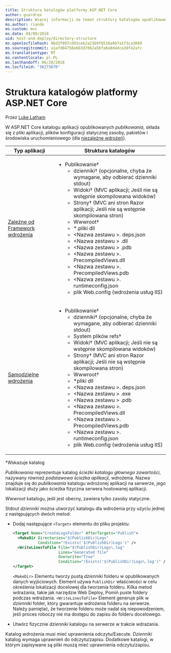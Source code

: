 ```yaml
---
title: Struktura katalogów platformy ASP.NET Core
author: guardrex
description: Więcej informacji na temat struktury katalogów opublikowanych aplikacji platformy ASP.NET Core.
ms.author: riande
ms.custom: mvc
ms.date: 04/09/2018
uid: host-and-deploy/directory-structure
ms.openlocfilehash: 06d3f097cd93ceb2a23b9f6516a9b7a1f3ca3089
ms.sourcegitcommit: a1afd04758e663d7062a5bfa8a0d4dca38f42afc
ms.translationtype: MT
ms.contentlocale: pl-PL
ms.lasthandoff: 06/20/2018
ms.locfileid: "36273676"
---
```

# <a name="aspnet-core-directory-structure"></a>Struktura katalogów platformy ASP.NET Core

Przez [Luke Latham](https://github.com/guardrex)

W ASP.NET Core katalogu aplikacji opublikowanych *publikowania*, składa się z pliki aplikacji, plików konfiguracji statycznej zasoby, pakietów i środowiska uruchomieniowego (dla [niezależne wdrożeń](/dotnet/core/deploying/#self-contained-deployments-scd)).


| Typ aplikacji | Struktura katalogów |
| -------- | ------------------- |
| [Zależne od Framework wdrożenia](/dotnet/core/deploying/#framework-dependent-deployments-fdd) | <ul><li>Publikowanie&dagger;<ul><li>dzienniki&dagger; (opcjonalne, chyba że wymagane, aby odbierać dzienniki stdout)</li><li>Widoki&dagger; (MVC aplikacji; Jeśli nie są wstępnie skompilowana widoków)</li><li>Strony&dagger; (MVC ani stron Razor aplikacji; Jeśli nie są wstępnie skompilowana stron)</li><li>Wwwroot&dagger;</li><li>*\.pliki dll</li><li>\<Nazwa zestawu >. deps.json</li><li>\<Nazwa zestawu > .dll</li><li>\<Nazwa zestawu > .pdb</li><li>\<Nazwa zestawu >. PrecompiledViews.dll</li><li>\<Nazwa zestawu >. PrecompiledViews.pdb</li><li>\<Nazwa zestawu >. runtimeconfig.json</li><li>plik Web.config (wdrożenia usług IIS)</li></ul></li></ul> |
| [Samodzielne wdrożenia](/dotnet/core/deploying/#self-contained-deployments-scd) | <ul><li>Publikowanie&dagger;<ul><li>dzienniki&dagger; (opcjonalne, chyba że wymagane, aby odbierać dzienniki stdout)</li><li>System plików refs&dagger;</li><li>Widoki&dagger; (MVC aplikacji; Jeśli nie są wstępnie skompilowana widoków)</li><li>Strony&dagger; (MVC ani stron Razor aplikacji; Jeśli nie są wstępnie skompilowana stron)</li><li>Wwwroot&dagger;</li><li>\*pliki dll</li><li>\<Nazwa zestawu >. deps.json</li><li>\<Nazwa zestawu > .exe</li><li>\<Nazwa zestawu > .pdb</li><li>\<Nazwa zestawu >. PrecompiledViews.dll</li><li>\<Nazwa zestawu >. PrecompiledViews.pdb</li><li>\<Nazwa zestawu >. runtimeconfig.json</li><li>plik Web.config (wdrożenia usług IIS)</li></ul></li></ul> |

&dagger;Wskazuje katalog

*Publikowania* reprezentuje katalog *ścieżki katalogu głównego zawartości*, nazywany również *podstawowa ścieżka aplikacji*, wdrożenia. Nazwa znajduje się do *publikowania* katalogu wdrożonej aplikacji na serwerze, jego lokalizacji służy jako ścieżka fizyczna serwera hostowanej aplikacji.

*Wwwroot* katalogu, jeśli jest obecny, zawiera tylko zasoby statyczne.

Stdout *dzienniki* można utworzyć katalogu dla wdrożenia przy użyciu jednej z następujących dwóch metod:

* Dodaj następujące `<Target>` elementu do pliku projektu:

   ```xml
   <Target Name="CreateLogsFolder" AfterTargets="Publish">
     <MakeDir Directories="$(PublishDir)Logs" 
              Condition="!Exists('$(PublishDir)Logs')" />
     <WriteLinesToFile File="$(PublishDir)Logs\.log" 
                       Lines="Generated file" 
                       Overwrite="True" 
                       Condition="!Exists('$(PublishDir)Logs\.log')" />
   </Target>
   ```

   `<MakeDir>` Elementu tworzy pustą *dzienniki* folderu w opublikowanych danych wyjściowych. Element używa `PublishDir` właściwości w celu określenia lokalizacji docelowej dla tworzenia folderu. Kilka metod wdrażania, takie jak narzędzie Web Deploy, Pomiń puste foldery podczas wdrażania. `<WriteLinesToFile>` Element generuje plik w *dzienniki* folder, który gwarantuje wdrożenia folderu na serwerze. Należy pamiętać, że tworzenie folderu może nadal się niepowodzeniem, jeśli proces roboczy nie ma dostępu do zapisu do folderu docelowego.

* Utwórz fizycznie *dzienniki* katalogu na serwerze w trakcie wdrażania.

Katalog wdrożenia musi mieć uprawnienia odczytu/Execute. *Dzienniki* katalog wymaga uprawnień do odczytu/zapisu. Dodatkowe katalogi, w którym zapisywane są pliki muszą mieć uprawnienia odczytu/zapisu.
